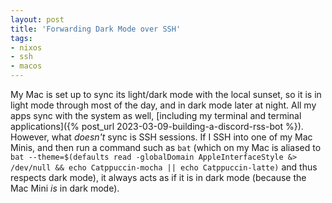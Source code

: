 ```yaml
---
layout: post
title: 'Forwarding Dark Mode over SSH'
tags:
- nixos
- ssh
- macos
---
```

My Mac is set up to sync its light/dark mode with the local sunset, so it is in light mode through most of the day, and in dark mode later at night. All my apps sync with the system as well, [including my terminal and terminal applications]({% post_url 2023-03-09-building-a-discord-rss-bot %}). However, what _doesn't_ sync is SSH sessions. If I SSH into one of my Mac Minis, and then run a command such as `bat` (which on my Mac is aliased to `bat --theme=$(defaults read -globalDomain AppleInterfaceStyle &> /dev/null && echo Catppuccin-mocha || echo Catppuccin-latte)` and thus respects dark mode), it always acts as if it is in dark mode (because the Mac Mini _is_ in dark mode).
